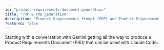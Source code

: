 ```yaml
---
id: "product-requirements-document-generation"
title: "PRP & PRD generation"
description: "Product Requirements Prompt (PRP) and Product Requirements Document (PRD) generation with Gemini"
featured: false
---
```


Starting with a conversation with Gemini getting all the way to produce a Product Requirements Document (PRD) that can be used with Claude Code.
